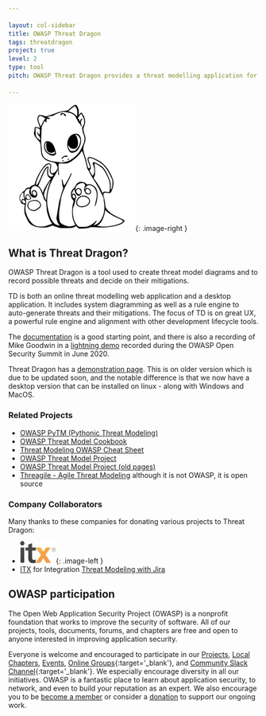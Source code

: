 ```yaml
---

layout: col-sidebar
title: OWASP Threat Dragon
tags: threatdragon
project: true
level: 2
type: tool
pitch: OWASP Threat Dragon provides a threat modelling application for teams implementing the STRIDE approach, either as a desktop or as a web application. Great for both developers and defenders alike

---
```


<style type="text/css">
.image-left {
  display: block;
  margin-left: auto;
  margin-right: auto;
  float: left;
}
.image-right {
  display: block;
  margin-left: auto;
  margin-right: auto;
  float: right;
}
</style>

![cupcake logo](/assets/images/cupcake-256x256.png){: .image-right }

## What is Threat Dragon?

OWASP Threat Dragon is a tool used to create threat model diagrams and to record possible threats and decide on their
mitigations.

TD is both an online threat modelling web application and a desktop application. It includes system diagramming as well
as a rule engine to auto-generate threats and their mitigations. The focus of TD is on great UX, a powerful rule engine
and alignment with other development lifecycle tools.

The [documentation](http://docs.threatdragon.org) is a good starting point, and there is also a recording of Mike Goodwin
in a [lightning demo](https://open-security-summit.org/tracks/threat-modeling/lightning-demo-threat-model-tool-demos/)
recorded during the OWASP Open Security Summit in June 2020.

Threat Dragon has a [demonstration page](https://threatdragon.org/login). This is on older version which is due to be
updated soon, and the notable difference is that we now have a desktop version that can be installed on linux - along
with Windows and MacOS.

### Related Projects
* [OWASP PyTM (Pythonic Threat Modeling)](https://owasp.org/www-project-pytm/)
* [OWASP Threat Model Cookbook](https://owasp.org/www-project-threat-model-cookbook/)
* [Threat Modeling OWASP Cheat Sheet](https://cheatsheetseries.owasp.org/cheatsheets/Threat_Modeling_Cheat_Sheet.html)
* [OWASP Threat Model Project](https://owasp.org/www-project-threat-model/)
* [OWASP Threat Model Project (old pages)](https://wiki.owasp.org/index.php/OWASP_Threat_Model_Project#tab=Main)
* [Threagile - Agile Threat Modeling](https://threagile.io) although it is not OWASP, it is open source

### Company Collaborators
Many thanks to these companies for donating various projects to Threat Dragon:
* ![itx logo](/assets/images/itx-logo.png){: .image-left }
* [ITX](https://www.itx.com) for Integration [Threat Modeling with Jira](https://github.com/OWASP/threat-dragon-core/blob/main/utils/threat-mvp/README.md)


## OWASP participation
The Open Web Application Security Project (OWASP) is a nonprofit foundation that works to improve the security of
software. All of our projects, tools, documents, forums, and chapters are free and open to anyone interested in
improving application security. 

Everyone is welcome and encouraged to participate in our [Projects](/projects), [Local Chapters](/chapters),
[Events](/events), [Online Groups](https://groups.google.com/a/owasp.com/){:target='_blank'},
and [Community Slack Channel](https://owasp.slack.com/){:target='_blank'}. We especially encourage diversity
in all our initiatives. OWASP is a fantastic place to learn about application security, to network, and even
to build your reputation as an expert. We also encourage you to be [become a member](/membership) or consider
a [donation](/donate) to support our ongoing work.
